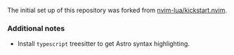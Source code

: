 The initial set up of this repository was forked from [nvim-lua/kickstart.nvim](https://github.com/nvim-lua/kickstart.nvim).

### Additional notes
- Install `typescript` treesitter to get Astro syntax highlighting.
